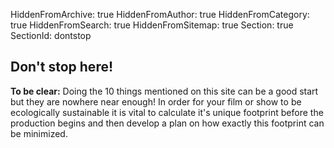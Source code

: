 HiddenFromArchive: true
HiddenFromAuthor: true
HiddenFromCategory: true
HiddenFromSearch: true
HiddenFromSitemap: true
Section: true
SectionId: dontstop

## Don't stop here!

**To be clear:** Doing the 10 things mentioned on this site can be a good start but they are nowhere near enough! In order for your film or show to be ecologically sustainable it is vital to calculate it's unique footprint before the production begins and then develop a plan on how exactly this footprint can be minimized.
